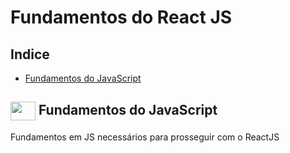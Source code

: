 # Fundamentos do React JS

## Indice
- [Fundamentos do JavaScript](#fundamentos-do-javascript)

## <img align="center" height="30" width="40" src="https://cdn.jsdelivr.net/gh/devicons/devicon/icons/javascript/javascript-original.svg"> Fundamentos do JavaScript 
Fundamentos em JS necessários para prosseguir com o ReactJS 
